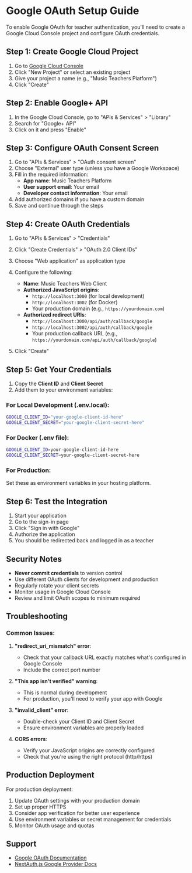 # Google OAuth Setup Guide

To enable Google OAuth for teacher authentication, you'll need to create a Google Cloud Console project and configure OAuth credentials.

## Step 1: Create Google Cloud Project

1. Go to [Google Cloud Console](https://console.cloud.google.com/)
2. Click "New Project" or select an existing project
3. Give your project a name (e.g., "Music Teachers Platform")
4. Click "Create"

## Step 2: Enable Google+ API

1. In the Google Cloud Console, go to "APIs & Services" > "Library"
2. Search for "Google+ API"
3. Click on it and press "Enable"

## Step 3: Configure OAuth Consent Screen

1. Go to "APIs & Services" > "OAuth consent screen"
2. Choose "External" user type (unless you have a Google Workspace)
3. Fill in the required information:
   - **App name**: Music Teachers Platform
   - **User support email**: Your email
   - **Developer contact information**: Your email
4. Add authorized domains if you have a custom domain
5. Save and continue through the steps

## Step 4: Create OAuth Credentials

1. Go to "APIs & Services" > "Credentials"
2. Click "Create Credentials" > "OAuth 2.0 Client IDs"
3. Choose "Web application" as application type
4. Configure the following:
   - **Name**: Music Teachers Web Client
   - **Authorized JavaScript origins**: 
     - `http://localhost:3000` (for local development)
     - `http://localhost:3002` (for Docker)
     - Your production domain (e.g., `https://yourdomain.com`)
   - **Authorized redirect URIs**:
     - `http://localhost:3000/api/auth/callback/google`
     - `http://localhost:3002/api/auth/callback/google`
     - Your production callback URL (e.g., `https://yourdomain.com/api/auth/callback/google`)

5. Click "Create"

## Step 5: Get Your Credentials

1. Copy the **Client ID** and **Client Secret**
2. Add them to your environment variables:

### For Local Development (.env.local):
```bash
GOOGLE_CLIENT_ID="your-google-client-id-here"
GOOGLE_CLIENT_SECRET="your-google-client-secret-here"
```

### For Docker (.env file):
```bash
GOOGLE_CLIENT_ID=your-google-client-id-here
GOOGLE_CLIENT_SECRET=your-google-client-secret-here
```

### For Production:
Set these as environment variables in your hosting platform.

## Step 6: Test the Integration

1. Start your application
2. Go to the sign-in page
3. Click "Sign in with Google"
4. Authorize the application
5. You should be redirected back and logged in as a teacher

## Security Notes

- **Never commit credentials** to version control
- Use different OAuth clients for development and production
- Regularly rotate your client secrets
- Monitor usage in Google Cloud Console
- Review and limit OAuth scopes to minimum required

## Troubleshooting

### Common Issues:

1. **"redirect_uri_mismatch" error**: 
   - Check that your callback URL exactly matches what's configured in Google Console
   - Include the correct port number

2. **"This app isn't verified" warning**:
   - This is normal during development
   - For production, you'll need to verify your app with Google

3. **"invalid_client" error**:
   - Double-check your Client ID and Client Secret
   - Ensure environment variables are properly loaded

4. **CORS errors**:
   - Verify your JavaScript origins are correctly configured
   - Check that you're using the right protocol (http/https)

## Production Deployment

For production deployment:

1. Update OAuth settings with your production domain
2. Set up proper HTTPS
3. Consider app verification for better user experience
4. Use environment variables or secret management for credentials
5. Monitor OAuth usage and quotas

## Support

- [Google OAuth Documentation](https://developers.google.com/identity/protocols/oauth2)
- [NextAuth.js Google Provider Docs](https://next-auth.js.org/providers/google)